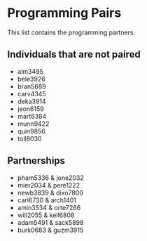 # Programming Pairs

This list contains the programming partners. 

## Individuals that are not paired

* alm3495
* bele3926
* bran5689
* carv4345
* deka3914
* jeon6159 
* mart6384
* munn9422
* quin9856
* toll8030

## Partnerships

* pham5336 & jone2032
* mier2034 & pere1222
* newb3839 & dixo7800
* carl6730 & arch1401
* amin3534 & orte7266
* will2055 & kell6808
* adam5491 & sack5898
* burk0683 & guzm3915

